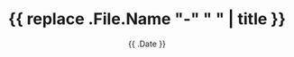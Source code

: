 ---
title: '{{ replace .File.Name "-" " " | title }}'
date: '{{ .Date }}'
image: ""  # Path to the image file
---